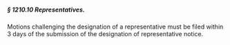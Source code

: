 ##### § 1210.10 Representatives. #####

Motions challenging the designation of a representative must be filed within 3 days of the submission of the designation of representative notice.